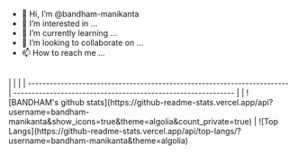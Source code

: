 - 👋 Hi, I’m @bandham-manikanta
- 👀 I’m interested in ...
- 🌱 I’m currently learning ...
- 💞️ I’m looking to collaborate on ...
- 📫 How to reach me ...

<br/>
| | |
| ------------------------------------------------------------------------ | ------------------------------------------------------------- |
| ![BANDHAM's github stats](https://github-readme-stats.vercel.app/api?username=bandham-manikanta&show_icons=true&theme=algolia&count_private=true) | ![Top Langs](https://github-readme-stats.vercel.app/api/top-langs/?username=bandham-manikanta&theme=algolia)
<br />
